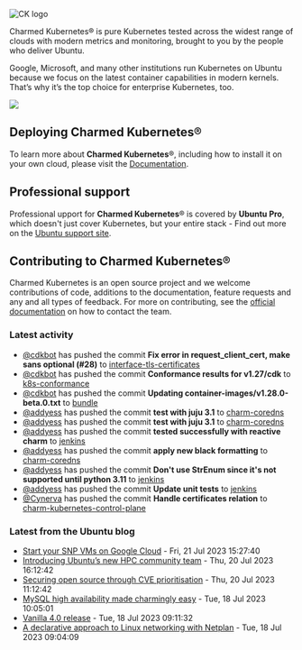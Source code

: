![CK logo](https://assets.ubuntu.com/v1/451d4cf4-Charmed+Kubernetes_RGB_onWhite_2022.svg)

Charmed Kubernetes® is pure Kubernetes tested across the widest range of clouds with modern metrics and monitoring, brought to you by the people who deliver Ubuntu.

Google, Microsoft, and many other institutions run Kubernetes on Ubuntu because we focus on the latest container capabilities in modern kernels. That’s why it’s the top choice for enterprise Kubernetes, too.

![](https://assets.ubuntu.com/v1/843c77b6-juju-at-a-glace.svg)

## Deploying Charmed Kubernetes®

To learn more about **Charmed Kubernetes**®, including how to install it on your own cloud, please visit the [Documentation][docs].

## Professional support

Professional upport for **Charmed Kubernetes**® is covered by **Ubuntu Pro**, which doesn't just cover Kubernetes, but your entire stack - Find out more on the [Ubuntu support site](https://ubuntu.com/support).

## Contributing to Charmed Kubernetes®

Charmed Kubernetes is an open source project and we welcome contributions of code, additions to the documentation, feature requests and any and all types of feedback. For more on contributing, see the [official documentation][get-in-touch] on how to contact the team.

<!-- LINKS -->
[docs]: https://ubuntu.com/kubernetes/docs
[get-in-touch]: https://ubuntu.com/kubernetes/docs/get-in-touch

### Latest activity

<!-- activity starts -->
 - [@cdkbot](https://github.com/cdkbot) has pushed the commit **Fix error in request_client_cert, make sans optional (#28)** to [interface-tls-certificates](https://github.com/charmed-kubernetes/interface-tls-certificates)
 - [@cdkbot](https://github.com/cdkbot) has pushed the commit **Conformance results for v1.27/cdk** to [k8s-conformance](https://github.com/charmed-kubernetes/k8s-conformance)
 - [@cdkbot](https://github.com/cdkbot) has pushed the commit **Updating container-images/v1.28.0-beta.0.txt** to [bundle](https://github.com/charmed-kubernetes/bundle)
 - [@addyess](https://github.com/addyess) has pushed the commit **test with juju 3.1** to [charm-coredns](https://github.com/charmed-kubernetes/charm-coredns)
 - [@addyess](https://github.com/addyess) has pushed the commit **test with juju 3.1** to [charm-coredns](https://github.com/charmed-kubernetes/charm-coredns)
 - [@addyess](https://github.com/addyess) has pushed the commit **tested successfully with reactive charm** to [jenkins](https://github.com/charmed-kubernetes/jenkins)
 - [@addyess](https://github.com/addyess) has pushed the commit **apply new black formatting** to [charm-coredns](https://github.com/charmed-kubernetes/charm-coredns)
 - [@addyess](https://github.com/addyess) has pushed the commit **Don't use StrEnum since it's not supported until python 3.11** to [jenkins](https://github.com/charmed-kubernetes/jenkins)
 - [@addyess](https://github.com/addyess) has pushed the commit **Update unit tests** to [jenkins](https://github.com/charmed-kubernetes/jenkins)
 - [@Cynerva](https://github.com/Cynerva) has pushed the commit **Handle certificates relation** to [charm-kubernetes-control-plane](https://github.com/charmed-kubernetes/charm-kubernetes-control-plane)
<!-- activity ends -->

<!-- roadmap starts -->

<!-- roadmap ends -->

### Latest from the Ubuntu blog

<!-- blog starts -->
* [Start your SNP VMs on Google Cloud](https://ubuntu.com//blog/start-your-snp-vms-on-google-cloud) - Fri, 21 Jul 2023 15:27:40 
* [Introducing Ubuntu’s new HPC community team](https://ubuntu.com//blog/introducing-ubuntus-new-hpc-community-team) - Thu, 20 Jul 2023 16:12:42 
* [Securing open source through CVE prioritisation](https://ubuntu.com//blog/securing-open-source-through-cve-prioritisation) - Thu, 20 Jul 2023 11:12:42 
* [MySQL high availability made charmingly easy](https://ubuntu.com//blog/mysql-high-availability) - Tue, 18 Jul 2023 10:05:01 
* [Vanilla 4.0 release](https://ubuntu.com//blog/vanilla-4-0-release) - Tue, 18 Jul 2023 09:11:32 
* [A declarative approach to Linux networking with Netplan](https://ubuntu.com//blog/a-declarative-approach-to-linux-networking-with-netplan) - Tue, 18 Jul 2023 09:04:09 
<!-- blog ends -->

